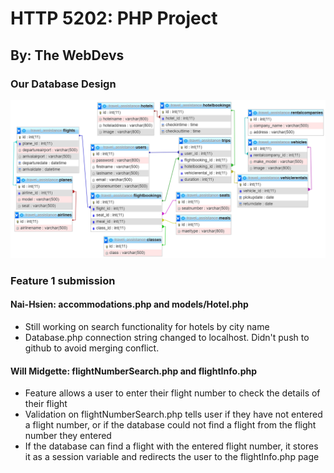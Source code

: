 # HTTP 5202: PHP Project
## By: The WebDevs

### Our Database Design
![Database Design](https://github.com/2021-Winter-HTTP-5202-A/OnRoute/blob/main/images/database_design/database_design.png)

### Feature 1 submission
#### Nai-Hsien: accommodations.php and models/Hotel.php
- Still working on search functionality for hotels by city name
- Database.php connection string changed to localhost. Didn't push to github to avoid merging conflict.

#### Will Midgette: flightNumberSearch.php and flightInfo.php
- Feature allows a user to enter their flight number to check the details of their flight
- Validation on flightNumberSearch.php tells user if they have not entered a flight number, or if the database could not find a flight from the flight number they entered
- If the database can find a flight with the entered flight number, it stores it as a session variable and redirects the user to the flightInfo.php page

